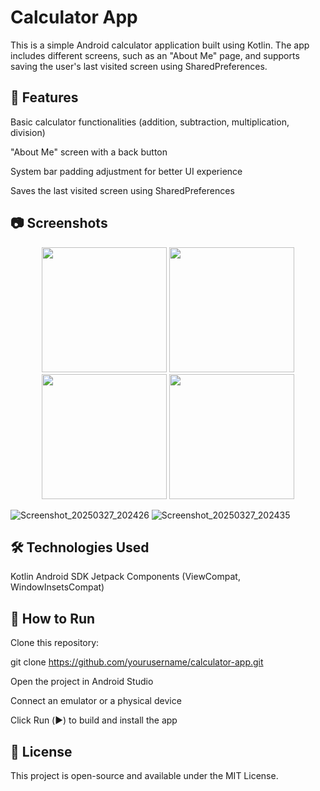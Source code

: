 # Calculator App
This is a simple Android calculator application built using Kotlin. The app includes different screens, such as an "About Me" page, and supports saving the user's last visited screen using SharedPreferences.

## 🚀 Features

Basic calculator functionalities (addition, subtraction, multiplication, division)

"About Me" screen with a back button

System bar padding adjustment for better UI experience

Saves the last visited screen using SharedPreferences

## 📷 Screenshots

<p align="center">
    <img src="https://github.com/user-attachments/assets/1a334e15-925d-4467-95f9-178f2f858f6d" width="200">
    <img src="https://github.com/user-attachments/assets/a3ff25aa-0519-4338-8dd1-6b8219eb57fa" width="200">
    <img src="https://github.com/user-attachments/assets/01fdf176-610f-4268-94b1-ffc3689179cf" width="200">
    <img src="https://github.com/user-attachments/assets/a41f52a3-4193-4f80-b22b-517b7e455cdb" width="200">
</p>

![Screenshot_20250327_202426](https://github.com/user-attachments/assets/c070cbe2-7e3f-46f8-98b7-696434609b2c)
![Screenshot_20250327_202435](https://github.com/user-attachments/assets/3d06d576-7965-436b-b378-689482fad5a7)

## 🛠️ Technologies Used

Kotlin
Android SDK
Jetpack Components (ViewCompat, WindowInsetsCompat)

## 📖 How to Run

Clone this repository:

git clone https://github.com/yourusername/calculator-app.git

Open the project in Android Studio

Connect an emulator or a physical device

Click Run (▶️) to build and install the app

## 📜 License

This project is open-source and available under the MIT License.
